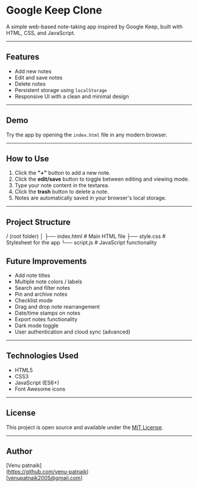# Google Keep Clone

A simple web-based note-taking app inspired by Google Keep, built with HTML, CSS, and JavaScript.

---

## Features

- Add new notes
- Edit and save notes
- Delete notes
- Persistent storage using `localStorage`
- Responsive UI with a clean and minimal design

---

## Demo

Try the app by opening the `index.html` file in any modern browser.

---

## How to Use

1. Click the **"+"** button to add a new note.
2. Click the **edit/save** button to toggle between editing and viewing mode.
3. Type your note content in the textarea.
4. Click the **trash** button to delete a note.
5. Notes are automatically saved in your browser's local storage.

---

## Project Structure

/ (root folder)
│
├── index.html # Main HTML file
├── style.css # Stylesheet for the app
└── script.js # JavaScript functionality


## Future Improvements

- Add note titles
- Multiple note colors / labels
- Search and filter notes
- Pin and archive notes
- Checklist mode
- Drag and drop note rearrangement
- Date/time stamps on notes
- Export notes functionality
- Dark mode toggle
- User authentication and cloud sync (advanced)

---

## Technologies Used

- HTML5
- CSS3
- JavaScript (ES6+)
- Font Awesome icons

---

## License

This project is open source and available under the [MIT License](LICENSE).

---

## Author

[Venu patnaik]  
(https://github.com/venu-patnaik)  
[venupatnaik2005@gmail.com] 